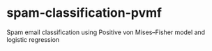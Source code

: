 # spam-classification-pvmf
Spam email classification using Positive von Mises–Fisher model and logistic regression

